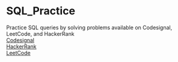 # SQL_Practice
Practice SQL queries by solving problems available on Codesignal, LeetCode, and HackerRank <br/>
[Codesignal](https://codesignal.com/) <br/>
[HackerRank](https://www.hackerrank.com/domains/sql) <br/>
[LeetCode](https://leetcode.com/problemset/database/)
